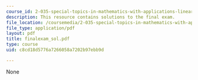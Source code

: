 ```yaml
---
course_id: 2-035-special-topics-in-mathematics-with-applications-linear-algebra-and-the-calculus-of-variations-spring-2007
description: This resource contains solutions to the final exam.
file_location: /coursemedia/2-035-special-topics-in-mathematics-with-applications-linear-algebra-and-the-calculus-of-variations-spring-2007/c8cd18d5776a7266058a7202b97ebb9d_finalexam_sol.pdf
file_type: application/pdf
layout: pdf
title: finalexam_sol.pdf
type: course
uid: c8cd18d5776a7266058a7202b97ebb9d

---
```

None